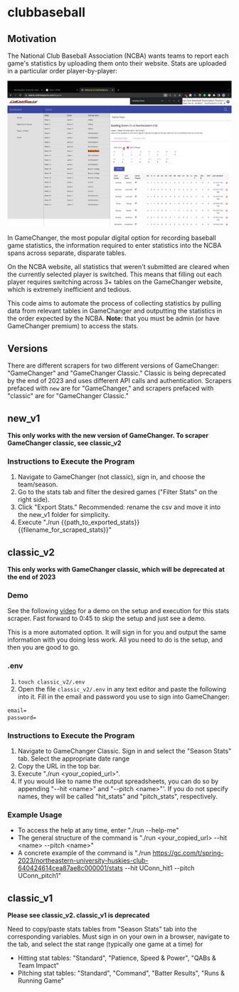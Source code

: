 # clubbaseball

## Motivation
The National Club Baseball Association (NCBA) wants teams to report each game's statistics by uploading them onto their website. Stats are uploaded in a particular order player-by-player:

![NCBA Hitting Stats](media/entering%20stats/NCBA/NCBA%20hitting.png)

In GameChanger, the most popular digital option for recording baseball game statistics, the information required to enter statistics into the NCBA spans across separate, disparate tables. 

On the NCBA website, all statistics that weren't submitted are cleared when the currently selected player is switched. This means that filling out each player requires switching across 3+ tables on the GameChanger website, which is extremely inefficient and tedious.

This code aims to automate the process of collecting statistics by pulling data from relevant tables in GameChanger and outputting the statistics in the order expected by the NCBA. **Note:** that you must be admin (or have GameChanger premium) to access the stats.

## Versions
There are different scrapers for two different versions of GameChanger: "GameChanger" and "GameChanger Classic." Classic is being deprecated by the end of 2023 and uses different API calls and authentication. Scrapers prefaced with `new` are for "GameChanger," and scrapers prefaced with "classic" are for "GameChanger Classic."

## new_v1

**This only works with the new version of GameChanger. To scraper GameChanger classic, see classic_v2**

### Instructions to Execute the Program
1. Navigate to GameChanger (not classic), sign in, and choose the team/season.
2. Go to the stats tab and filter the desired games ("Filter Stats" on the right side).
3. Click "Export Stats." Recommended: rename the csv and move it into the new_v1 folder for simplicity.
4. Execute "./run {{path_to_exported_stats}} {{filename_for_scraped_stats}}"


## classic_v2

**This only works with GameChanger classic, which will be deprecated at the end of 2023**

### Demo
See the following [video](https://youtu.be/wzqZL1Tiu7w) for a demo on the setup and execution for this stats scraper. Fast forward to 0:45 to skip the setup and just see a demo.

This is a more automated option. It will sign in for you and output the same information with you doing less work. All you need to do is the setup, and then you are good to go.

### .env
1. `touch classic_v2/.env`
2. Open the file `classic_v2/.env` in any text editor and paste the following into it. Fill in the email and password you use to sign into GameChanger:

```
email=
password=
```

### Instructions to Execute the Program
1. Navigate to GameChanger Classic. Sign in and select the "Season Stats" tab. Select the appropriate date range
2. Copy the URL in the top bar.
3. Execute "./run \<your_copied_url\>".
4. If you would like to name the output spreadsheets, you can do so by appending "--hit \<name\>" and "--pitch \<name\>"'. If you do not specify names, they will be called "hit_stats" and "pitch_stats", respectively.

### Example Usage
- To access the help at any time, enter "./run --help-me"
- The general structure of the command is "./run \<your_copied_url\> --hit \<name\> --pitch \<name\>"
- A concrete example of the command is "./run https://gc.com/t/spring-2023/northeastern-university-huskies-club-640424614cea87ae8c000001/stats --hit UConn_hit1 --pitch UConn_pitch1"


## classic_v1

**Please see classic_v2. classic_v1 is deprecated**

Need to copy/paste stats tables from "Season Stats" tab into the corresponding variables. Must sign in on your own in a browser, navigate to the tab, and select the stat range (typically one game at a time) for 
- Hitting stat tables: "Standard", "Patience, Speed & Power", "QABs & Team Impact"
- Pitching stat tables: "Standard", "Command", "Batter Results", "Runs & Running Game"

